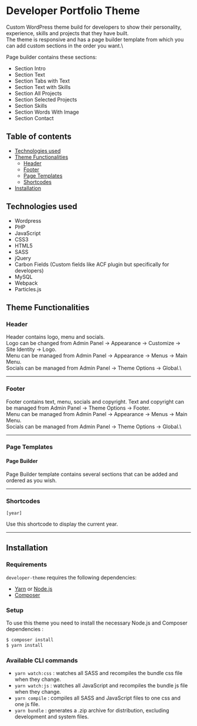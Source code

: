 # Developer Portfolio Theme

Custom WordPress theme build for developers to show their personality, experience, skills and projects that they have built.\
The theme is responsive and has a page builder template from which you can add custom sections in the order you want.\

Page builder contains these sections:
- Section Intro
- Section Text
- Section Tabs with Text
- Section Text with Skills
- Section All Projects
- Section Selected Projects
- Section Skills
- Section Words With Image
- Section Contact

## Table of contents
- [Technologies used](#technologies-used)
- [Theme Functionalities](#theme-functionalities)
  - [Header](#header) 
  - [Footer](#footer)
  - [Page Templates](#page-templates)
  - [Shortcodes](#shortcodes)
- [Installation](#installation)

## Technologies used
- Wordpress
- PHP
- JavaScript
- CSS3
- HTML5
- SASS
- jQuery
- Carbon Fields (Custom fields like ACF plugin but specifically for developers)
- MySQL
- Webpack
- Particles.js

## Theme Functionalities

### Header

Header contains logo, menu and socials.\
Logo can be changed from Admin Panel -> Appearance -> Customize -> Site Identity -> Logo.\
Menu can be managed from Admin Panel -> Appearance -> Menus -> Main Menu.\
Socials can be managed from Admin Panel -> Theme Options -> Global.\

---------------------

### Footer

Footer contains text, menu, socials and copyright.
Text and copyright can be managed from Admin Panel -> Theme Options -> Footer.\
Menu can be managed from Admin Panel -> Appearance -> Menus -> Main Menu.\
Socials can be managed from Admin Panel -> Theme Options -> Global.\

---------------------

### Page Templates

#### Page Builder

Page Builder template contains several sections that can be added and ordered as you wish.

---------------------

### Shortcodes

`[year]`

Use this shortcode to display the current year.

---------------------

## Installation

### Requirements

`developer-theme` requires the following dependencies:

- [Yarn](https://yarnpkg.com/) or [Node.js](https://nodejs.org/)
- [Composer](https://getcomposer.org/)

### Setup

To use this theme you need to install the necessary Node.js and Composer dependencies :

```sh
$ composer install
$ yarn install
```

### Available CLI commands

- `yarn watch:css` : watches all SASS and recompiles the bundle css file when they change.
- `yarn watch:js` : watches all JavaScript and recompiles the bundle js file when they change.
- `yarn compile` : compiles all SASS and JavaScript files to one css and one js file.
- `yarn bundle` : generates a .zip archive for distribution, excluding development and system files.
